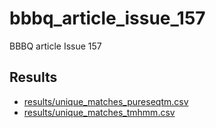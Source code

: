 # bbbq_article_issue_157

BBBQ article Issue 157

## Results

 * [results/unique_matches_pureseqtm.csv](results/unique_matches_pureseqtm.csv)
 * [results/unique_matches_tmhmm.csv](results/unique_matches_tmhmm.csv)

